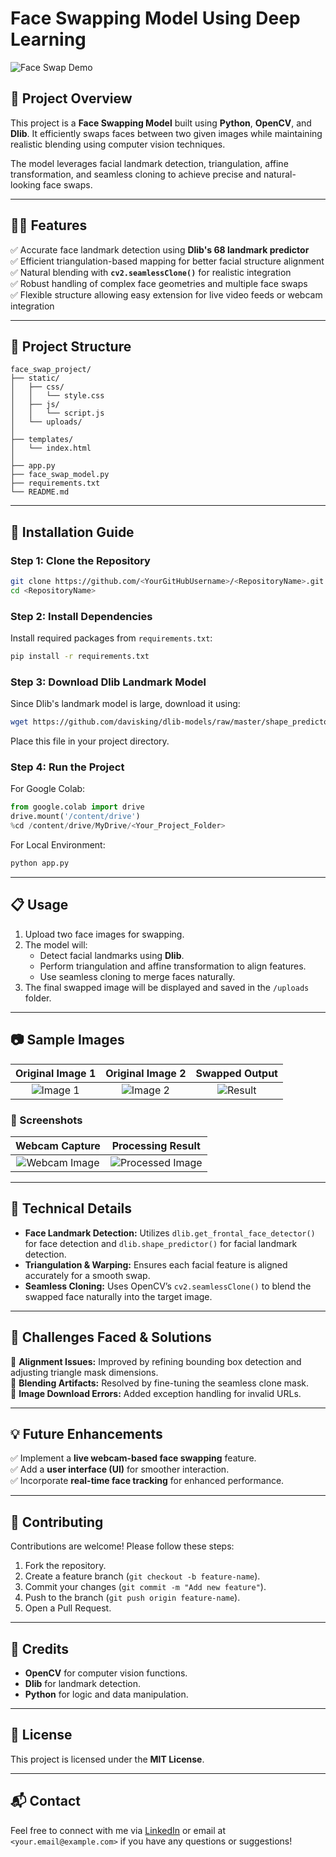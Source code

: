 # Face Swapping Model Using Deep Learning

![Face Swap Demo](https://wallpapers.com/images/hd/shah-rukh-khan-classy-suit-xpxcz257rb1ple9l.jpg)

## 🚀 Project Overview
This project is a **Face Swapping Model** built using **Python**, **OpenCV**, and **Dlib**. It efficiently swaps faces between two given images while maintaining realistic blending using computer vision techniques.

The model leverages facial landmark detection, triangulation, affine transformation, and seamless cloning to achieve precise and natural-looking face swaps.

---

## 🧑‍💻 Features
✅ Accurate face landmark detection using **Dlib's 68 landmark predictor**  
✅ Efficient triangulation-based mapping for better facial structure alignment  
✅ Natural blending with **`cv2.seamlessClone()`** for realistic integration  
✅ Robust handling of complex face geometries and multiple face swaps  
✅ Flexible structure allowing easy extension for live video feeds or webcam integration  

---

## 📂 Project Structure
```
face_swap_project/
├── static/
│   ├── css/
│   │   └── style.css
│   ├── js/
│   │   └── script.js
│   └── uploads/
│
├── templates/
│   └── index.html
│
├── app.py
├── face_swap_model.py
├── requirements.txt
└── README.md
```

---

## 🔧 Installation Guide

### Step 1: Clone the Repository
```bash
git clone https://github.com/<YourGitHubUsername>/<RepositoryName>.git
cd <RepositoryName>
```

### Step 2: Install Dependencies
Install required packages from `requirements.txt`:
```bash
pip install -r requirements.txt
```

### Step 3: Download Dlib Landmark Model
Since Dlib's landmark model is large, download it using:
```bash
wget https://github.com/davisking/dlib-models/raw/master/shape_predictor_68_face_landmarks.dat
```
Place this file in your project directory.

### Step 4: Run the Project
For Google Colab:
```python
from google.colab import drive
drive.mount('/content/drive')
%cd /content/drive/MyDrive/<Your_Project_Folder>
```

For Local Environment:
```bash
python app.py
```

---

## 📋 Usage
1. Upload two face images for swapping.
2. The model will:
   - Detect facial landmarks using **Dlib**.
   - Perform triangulation and affine transformation to align features.
   - Use seamless cloning to merge faces naturally.
3. The final swapped image will be displayed and saved in the `/uploads` folder.

---

## 📷 Sample Images
| Original Image 1 | Original Image 2 | Swapped Output |
|:----------------:|:-----------------:|:---------------:|
| ![Image 1](uploads/sample_image1.png) | ![Image 2](uploads/sample_image2.png) | ![Result](uploads/swapped_result.png) |

### 📸 Screenshots
| Webcam Capture | Processing Result |
|:---------------:|:-----------------:|
| ![Webcam Image](uploads/webcam_image.png) | ![Processed Image](uploads/processed_image.png) |

---

## 🔎 Technical Details
- **Face Landmark Detection:** Utilizes `dlib.get_frontal_face_detector()` for face detection and `dlib.shape_predictor()` for facial landmark detection.
- **Triangulation & Warping:** Ensures each facial feature is aligned accurately for a smooth swap.
- **Seamless Cloning:** Uses OpenCV’s `cv2.seamlessClone()` to blend the swapped face naturally into the target image.

---

## 🧠 Challenges Faced & Solutions
🔹 **Alignment Issues:** Improved by refining bounding box detection and adjusting triangle mask dimensions.  
🔹 **Blending Artifacts:** Resolved by fine-tuning the seamless clone mask.  
🔹 **Image Download Errors:** Added exception handling for invalid URLs.  

---

## 💡 Future Enhancements
✅ Implement a **live webcam-based face swapping** feature.  
✅ Add a **user interface (UI)** for smoother interaction.  
✅ Incorporate **real-time face tracking** for enhanced performance.  

---

## 🤝 Contributing
Contributions are welcome! Please follow these steps:
1. Fork the repository.
2. Create a feature branch (`git checkout -b feature-name`).
3. Commit your changes (`git commit -m "Add new feature"`).
4. Push to the branch (`git push origin feature-name`).
5. Open a Pull Request.

---

## 🏅 Credits
- **OpenCV** for computer vision functions.  
- **Dlib** for landmark detection.  
- **Python** for logic and data manipulation.  

---

## 📜 License
This project is licensed under the **MIT License**.

---

## 📬 Contact
Feel free to connect with me via [LinkedIn](https://www.linkedin.com/in/<YourProfile>) or email at `<your.email@example.com>` if you have any questions or suggestions!

